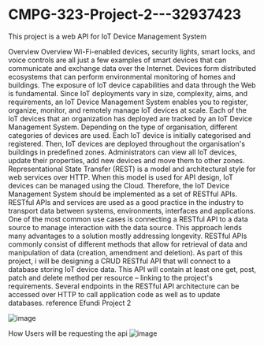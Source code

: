 # CMPG-323-Project-2---32937423
This project is a web API for IoT Device Management System

Overview
Overview Wi-Fi-enabled devices, security lights, smart locks, and voice controls are all just a few examples of smart devices that can communicate and exchange data over the Internet. Devices form distributed ecosystems that
can perform environmental monitoring of homes and buildings. The exposure of IoT device
capabilities and data through the Web is fundamental. Since IoT deployments vary in size, complexity, aims, and requirements, an IoT Device Management System enables you to register, organize, monitor, and remotely manage IoT devices at scale.
Each of the IoT devices that an organization has deployed are tracked by an IoT Device Management System. Depending on the type of organisation, different categories of devices are
used. Each IoT device is initially categorised and registered. Then, IoT devices are deployed
throughout the organisation's buildings in predefined zones. Administrators can view all IoT
devices, update their properties, add new devices and move them to other zones.
Representational State Transfer (REST) is a model and architectural style for web services over
HTTP. When this model is used for API design, IoT devices can be managed using the Cloud.
Therefore, the IoT Device Management System should be implemented as a set of RESTful APIs.
RESTful APIs and services are used as a good practice in the industry to transport data between
systems, environments, interfaces and applications. One of the most common use cases is
connecting a RESTful API to a data source to manage interaction with the data source. This
approach lends many advantages to a solution mostly addressing longevity. RESTful APIs
commonly consist of different methods that allow for retrieval of data and manipulation of data
(creation, amendment and deletion).
As part of this project, i will be designing a CRUD RESTful API that will connect to a database storing
IoT device data. This API will contain at least one get, post, patch and delete method per
resource – linking to the project's requirements. Several endpoints in the RESTful API architecture can be accessed over HTTP to call application code as well as to update databases.
reference Efundi Project 2

![image](https://user-images.githubusercontent.com/92325994/187527068-a07e837a-eff7-4008-bc01-d4ded1447b42.png)


How Users will be requesting the api
![image](https://user-images.githubusercontent.com/92325994/189150744-44c67929-5c35-4b95-9091-384fa7eba3be.png)
